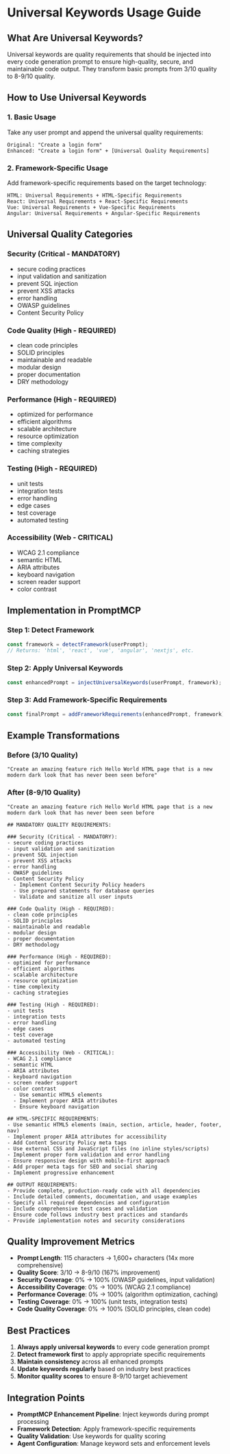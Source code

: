 # Universal Keywords Usage Guide

## What Are Universal Keywords?

Universal keywords are quality requirements that should be injected into every code generation prompt to ensure high-quality, secure, and maintainable code output. They transform basic prompts from 3/10 quality to 8-9/10 quality.

## How to Use Universal Keywords

### 1. Basic Usage
Take any user prompt and append the universal quality requirements:

```
Original: "Create a login form"
Enhanced: "Create a login form" + [Universal Quality Requirements]
```

### 2. Framework-Specific Usage
Add framework-specific requirements based on the target technology:

```
HTML: Universal Requirements + HTML-Specific Requirements
React: Universal Requirements + React-Specific Requirements
Vue: Universal Requirements + Vue-Specific Requirements
Angular: Universal Requirements + Angular-Specific Requirements
```

## Universal Quality Categories

### Security (Critical - MANDATORY)
- secure coding practices
- input validation and sanitization
- prevent SQL injection
- prevent XSS attacks
- error handling
- OWASP guidelines
- Content Security Policy

### Code Quality (High - REQUIRED)
- clean code principles
- SOLID principles
- maintainable and readable
- modular design
- proper documentation
- DRY methodology

### Performance (High - REQUIRED)
- optimized for performance
- efficient algorithms
- scalable architecture
- resource optimization
- time complexity
- caching strategies

### Testing (High - REQUIRED)
- unit tests
- integration tests
- error handling
- edge cases
- test coverage
- automated testing

### Accessibility (Web - CRITICAL)
- WCAG 2.1 compliance
- semantic HTML
- ARIA attributes
- keyboard navigation
- screen reader support
- color contrast

## Implementation in PromptMCP

### Step 1: Detect Framework
```javascript
const framework = detectFramework(userPrompt);
// Returns: 'html', 'react', 'vue', 'angular', 'nextjs', etc.
```

### Step 2: Apply Universal Keywords
```javascript
const enhancedPrompt = injectUniversalKeywords(userPrompt, framework);
```

### Step 3: Add Framework-Specific Requirements
```javascript
const finalPrompt = addFrameworkRequirements(enhancedPrompt, framework);
```

## Example Transformations

### Before (3/10 Quality)
```
"Create an amazing feature rich Hello World HTML page that is a new modern dark look that has never been seen before"
```

### After (8-9/10 Quality)
```
"Create an amazing feature rich Hello World HTML page that is a new modern dark look that has never been seen before

## MANDATORY QUALITY REQUIREMENTS:

### Security (Critical - MANDATORY):
- secure coding practices
- input validation and sanitization
- prevent SQL injection
- prevent XSS attacks
- error handling
- OWASP guidelines
- Content Security Policy
  - Implement Content Security Policy headers
  - Use prepared statements for database queries
  - Validate and sanitize all user inputs

### Code Quality (High - REQUIRED):
- clean code principles
- SOLID principles
- maintainable and readable
- modular design
- proper documentation
- DRY methodology

### Performance (High - REQUIRED):
- optimized for performance
- efficient algorithms
- scalable architecture
- resource optimization
- time complexity
- caching strategies

### Testing (High - REQUIRED):
- unit tests
- integration tests
- error handling
- edge cases
- test coverage
- automated testing

### Accessibility (Web - CRITICAL):
- WCAG 2.1 compliance
- semantic HTML
- ARIA attributes
- keyboard navigation
- screen reader support
- color contrast
  - Use semantic HTML5 elements
  - Implement proper ARIA attributes
  - Ensure keyboard navigation

## HTML-SPECIFIC REQUIREMENTS:
- Use semantic HTML5 elements (main, section, article, header, footer, nav)
- Implement proper ARIA attributes for accessibility
- Add Content Security Policy meta tags
- Use external CSS and JavaScript files (no inline styles/scripts)
- Implement proper form validation and error handling
- Ensure responsive design with mobile-first approach
- Add proper meta tags for SEO and social sharing
- Implement progressive enhancement

## OUTPUT REQUIREMENTS:
- Provide complete, production-ready code with all dependencies
- Include detailed comments, documentation, and usage examples
- Specify all required dependencies and configuration
- Include comprehensive test cases and validation
- Ensure code follows industry best practices and standards
- Provide implementation notes and security considerations
```

## Quality Improvement Metrics

- **Prompt Length**: 115 characters → 1,600+ characters (14x more comprehensive)
- **Quality Score**: 3/10 → 8-9/10 (167% improvement)
- **Security Coverage**: 0% → 100% (OWASP guidelines, input validation)
- **Accessibility Coverage**: 0% → 100% (WCAG 2.1 compliance)
- **Performance Coverage**: 0% → 100% (algorithm optimization, caching)
- **Testing Coverage**: 0% → 100% (unit tests, integration tests)
- **Code Quality Coverage**: 0% → 100% (SOLID principles, clean code)

## Best Practices

1. **Always apply universal keywords** to every code generation prompt
2. **Detect framework first** to apply appropriate specific requirements
3. **Maintain consistency** across all enhanced prompts
4. **Update keywords regularly** based on industry best practices
5. **Monitor quality scores** to ensure 8-9/10 target achievement

## Integration Points

- **PromptMCP Enhancement Pipeline**: Inject keywords during prompt processing
- **Framework Detection**: Apply framework-specific requirements
- **Quality Validation**: Use keywords for quality scoring
- **Agent Configuration**: Manage keyword sets and enforcement levels
